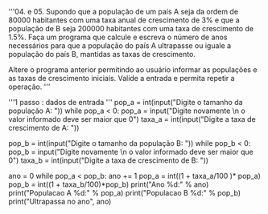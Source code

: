 '''04. e 05.
Supondo que a população de um país A seja da ordem de 80000 habitantes
 com uma taxa anual de crescimento de 3% e que a população de B seja 200000 habitantes
  com uma taxa de crescimento de 1.5%. Faça um programa que calcule e escreva
   o número de anos necessários para que a população do país A ultrapasse ou 
   iguale a população do país B, mantidas as taxas de crescimento. 

Altere o programa anterior permitindo ao usuário informar as populações 
e as taxas de crescimento iniciais. Valide a entrada e permita repetir a operação. 
'''

'''1 passo : dados de entrada '''
pop_a = int(input("Digite o tamanho da população A: "))
while pop_a < 0:
  pop_a = input("Digite novamente \n o valor informado deve ser maior que 0")
taxa_a = int(input("Digite a taxa de crescimento de A: "))

pop_b = int(input("Digite o tamanho da população B: "))
while pop_b < 0:
  pop_b = input("Digite novamente \n o valor informado deve ser maior que 0")
taxa_b = int(input("Digite a taxa de crescimento de B: "))


ano = 0
while pop_a < pop_b: 
  ano += 1 
  pop_a = int((1 + taxa_a/100 )* pop_a)
  pop_b = int((1 + taxa_b/100)*pop_b)
  print("Ano %d:" % ano)
  print("Populacao A %d:" % pop_a)
  print("Populacao B %d:" % pop_b)
print("Ultrapassa no ano", ano)
